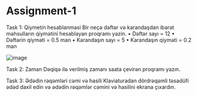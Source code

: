 # Assignment-1

Task 1: Qiymetin hesablanmasi
Bir neçə dəftər və karandaşdan ibarət məhsulların qiymətini hesablayan proqramı yazin.
•	Dəftər sayı = 12
•	Dəftərin qiyməti = 0.5 man
•	Karandaşın sayı = 5
•	Karandaşın qiyməti = 0.2 man

![image](https://github.com/Ramil-Shukurov/Assignment-1/assets/116194891/19f1fb00-e44d-424b-a24a-94b0e94f4c18)


Task 2: Zaman
Dəqiqə ilə verilmiş zamanı saata çevirən proqramı yazın.

Task 3: Ədədin rəqəmləri cəmi və hasili
Klaviaturadan dördrəqəmli təsadüfi ədəd daxil edin və ədədin rəqəmlər cəmini və hasilini ekrana çıxardın.
